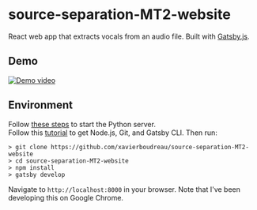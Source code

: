 # source-separation-MT2-website
React web app that extracts vocals from an audio file. Built with [Gatsby.js](https://www.gatsbyjs.org).
## Demo
[![Demo video](http://img.youtube.com/vi/2bpY5lM7T-A/0.jpg)](http://www.youtube.com/watch?v=2bpY5lM7T-A)

## Environment
Follow [these steps](https://github.com/xavierboudreau/source-separation-MT2/) to start the Python server.  
Follow this [tutorial](https://www.gatsbyjs.org/tutorial/part-zero/) to get Node.js, Git, and Gatsby CLI. Then run:  
```
> git clone https://github.com/xavierboudreau/source-separation-MT2-website
> cd source-separation-MT2-website
> npm install
> gatsby develop
```  
Navigate to `http://localhost:8000` in your browser. Note that I've been developing this on Google Chrome.